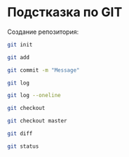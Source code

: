 # Подстказка по GIT

Создание репозитория:
```sh
git init
```

```sh
git add
```


```sh
git commit -m "Message"
```

```sh
git log
```

```sh
git log --oneline
```

```sh
git checkout
```

```sh
git checkout master
```

```sh
git diff
```

```sh
git status
```
